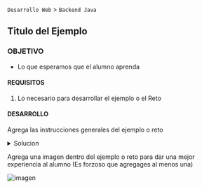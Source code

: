
`Desarrollo Web` > `Backend Java`

## Titulo del Ejemplo

### OBJETIVO

- Lo que esperamos que el alumno aprenda

#### REQUISITOS

1. Lo necesario para desarrollar el ejemplo o el Reto

#### DESARROLLO

Agrega las instrucciones generales del ejemplo o reto

<details>
	<summary>Solucion</summary>
        <p> Agrega aqui la solucion</p>
        <p>Recuerda! escribe cada paso para desarrollar la solución del ejemplo o reto </p>
</details>

Agrega una imagen dentro del ejemplo o reto para dar una mejor experiencia al alumno (Es forzoso que agregages al menos una) 

![imagen](https://picsum.photos/200/300)


